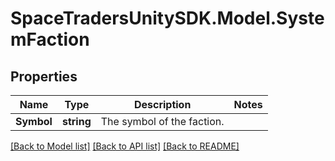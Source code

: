 # SpaceTradersUnitySDK.Model.SystemFaction

## Properties

Name | Type | Description | Notes
------------ | ------------- | ------------- | -------------
**Symbol** | **string** | The symbol of the faction. | 

[[Back to Model list]](../README.md#documentation-for-models) [[Back to API list]](../README.md#documentation-for-api-endpoints) [[Back to README]](../README.md)

